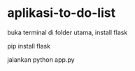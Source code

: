 # aplikasi-to-do-list

buka terminal di folder utama,  install flask

pip install flask

jalankan python app.py
